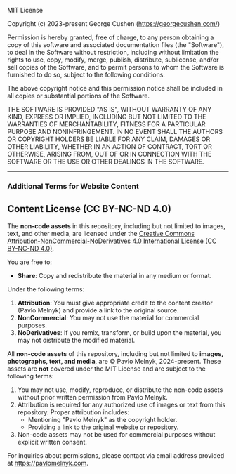 MIT License

Copyright (c) 2023-present George Cushen (https://georgecushen.com/)

Permission is hereby granted, free of charge, to any person obtaining a copy
of this software and associated documentation files (the "Software"), to deal
in the Software without restriction, including without limitation the rights
to use, copy, modify, merge, publish, distribute, sublicense, and/or sell
copies of the Software, and to permit persons to whom the Software is
furnished to do so, subject to the following conditions:

The above copyright notice and this permission notice shall be included in all
copies or substantial portions of the Software.

THE SOFTWARE IS PROVIDED "AS IS", WITHOUT WARRANTY OF ANY KIND, EXPRESS OR
IMPLIED, INCLUDING BUT NOT LIMITED TO THE WARRANTIES OF MERCHANTABILITY,
FITNESS FOR A PARTICULAR PURPOSE AND NONINFRINGEMENT. IN NO EVENT SHALL THE
AUTHORS OR COPYRIGHT HOLDERS BE LIABLE FOR ANY CLAIM, DAMAGES OR OTHER
LIABILITY, WHETHER IN AN ACTION OF CONTRACT, TORT OR OTHERWISE, ARISING FROM,
OUT OF OR IN CONNECTION WITH THE SOFTWARE OR THE USE OR OTHER DEALINGS IN THE
SOFTWARE.

---

### Additional Terms for Website Content

## Content License (CC BY-NC-ND 4.0)
The **non-code assets** in this repository, including but not limited to images, text, and other media, are licensed under the [Creative Commons Attribution-NonCommercial-NoDerivatives 4.0 International License (CC BY-NC-ND 4.0)](https://creativecommons.org/licenses/by-nc-nd/4.0/).

You are free to:
- **Share**: Copy and redistribute the material in any medium or format.

Under the following terms:
1. **Attribution**: You must give appropriate credit to the content creator (Pavlo Melnyk) and provide a link to the original source.
2. **NonCommercial**: You may not use the material for commercial purposes.
3. **NoDerivatives**: If you remix, transform, or build upon the material, you may not distribute the modified material.


All **non-code assets** of this repository, including but not limited to **images, photographs, text, and media**, are © Pavlo Melnyk, 2024-present. These assets are **not** covered under the MIT License and are subject to the following terms:

1. You may not use, modify, reproduce, or distribute the non-code assets without prior written permission from Pavlo Melnyk.
2. Attribution is required for any authorized use of images or text from this repository. Proper attribution includes:
   - Mentioning "Pavlo Melnyk" as the copyright holder.
   - Providing a link to the original website or repository.
3. Non-code assets may not be used for commercial purposes without explicit written consent.

For inquiries about permissions, please contact via email address provided at https://pavlomelnyk.com.